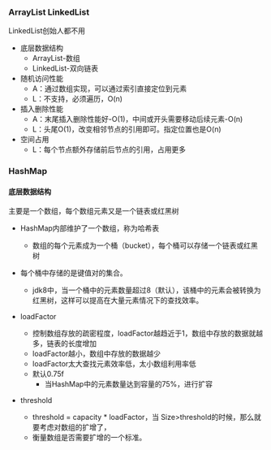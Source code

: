 ### ArrayList LinkedList
LinkedList创始人都不用
+ 底层数据结构
  + ArrayList-数组
  + LinkedList-双向链表
+ 随机访问性能
  + A：通过数组实现，可以通过索引直接定位到元素
  + L：不支持，必须遍历，O(n)
+ 插入删除性能
  + A：末尾插入删除性能好-O(1)，中间或开头需要移动后续元素-O(n)
  + L：头尾O(1)，改变相邻节点的引用即可。指定位置也是O(n)
+ 空间占用
  + L：每个节点额外存储前后节点的引用，占用更多

### HashMap
#### 底层数据结构
主要是一个数组，每个数组元素又是一个链表或红黑树
+ HashMap内部维护了一个数组，称为哈希表
  + 数组的每个元素成为一个桶（bucket），每个桶可以存储一个链表或红黑树
+ 每个桶中存储的是键值对的集合。
  + jdk8中，当一个桶中的元素数量超过8（默认），该桶中的元素会被转换为红黑树，这样可以提高在大量元素情况下的查找效率。

+ loadFactor
  + 控制数组存放的疏密程度，loadFactor越趋近于1，数组中存放的数据就越多，链表的长度增加
  + loadFactor越小，数组中存放的数据越少
  + loadFactor太大查找元素效率低，太小数组利用率低
  + 默认0.75f
    + 当HashMap中的元素数量达到容量的75%，进行扩容

+ threshold
  + threshold = capacity * loadFactor，当 Size>threshold的时候，那么就要考虑对数组的扩增了， 
  + 衡量数组是否需要扩增的一个标准。